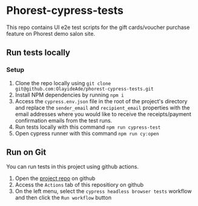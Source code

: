 # Phorest-cypress-tests

This repo contains UI e2e test scripts for the gift cards/voucher purchase feature on Phorest demo salon site.


## Run tests locally
### Setup
1. Clone the repo locally using `git clone git@github.com:OlayideAde/phorest-cypress-tests.git`
2. Install NPM dependencies by running `npm i`
3. Access the `cypress.env.json` file in the root of the project's directory and replace the `sender_email` and `recipient_email` properties with the email addresses where you would like to receive the receipts/payment confirmation emails from the test runs.
4. Run tests locally with this command `npm run cypress-test`
5. Open cypress runner with this command `npm run cy:open`

## Run on Git
You can run tests in this project using github actions.
1. Open the [project repo](https://github.com/OlayideAde/phorest-cypress-tests) on github
2. Access the `Actions` tab of this repositiory on github
3. On the left menu, select the `cypress headless browser tests` workflow and then click the  `Run workflow` button
